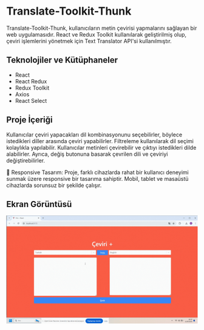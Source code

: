 ﻿<h1>Translate-Toolkit-Thunk</h1>

Translate-Toolkit-Thunk, kullanıcıların metin çevirisi yapmalarını sağlayan bir web uygulamasıdır. React ve Redux Toolkit kullanılarak geliştirilmiş olup, çeviri işlemlerini yönetmek için Text Translator API'si kullanılmıştır.

<h2>Teknolojiler ve Kütüphaneler</h2>

- React
- React Redux
- Redux Toolkit
- Axios
- React Select

<h2>Proje İçeriği</h2>

Kullanıcılar çeviri yapacakları dil kombinasyonunu seçebilirler, böylece istedikleri diller arasında çeviri yapabilirler. Filtreleme kullanılarak dil seçimi kolaylıkla yapılabilir. Kullanıcılar metinleri çevirebilir ve çıktıyı istedikleri dilde alabilirler. Ayrıca, değiş butonuna basarak çevrilen dili ve çeviriyi değiştirebilirler.

📱 Responsive Tasarım: Proje, farklı cihazlarda rahat bir kullanıcı deneyimi sunmak üzere responsive bir tasarıma sahiptir. Mobil, tablet ve masaüstü cihazlarda sorunsuz bir şekilde çalışır.

<h2>Ekran Görüntüsü</h2>

![](ekran.gif)
